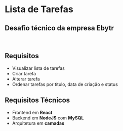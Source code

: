 # Lista de Tarefas
<h2>Desafio técnico da empresa Ebytr</h2>
<br>

## <b>Requisitos</b>
<ul>
  <li>Visualizar lista de tarefas</li>
  <li>Criar tarefa</li>
  <li>Alterar tarefa </li>
  <li>Ordenar tarefas por título, data de criação e status</li>
</ul>

## <b>Requisitos Técnicos</b>
<ul>
  <li>Frontend em <b>React</b></li>
  <li>Backend em <b>NodeJS</b> com <b>MySQL</b></li>
  <li>Arquitetura em <b>camadas</b></li>
</ul>


